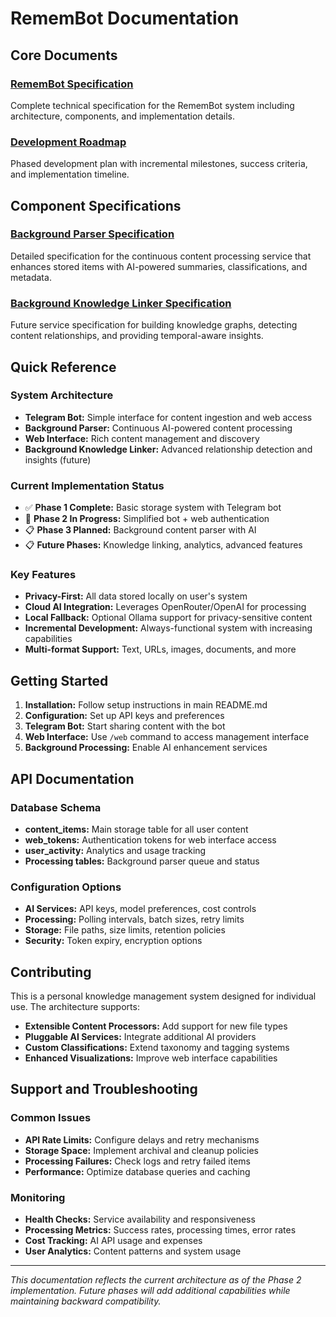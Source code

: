 # RememBot Documentation

## Core Documents

### [RememBot Specification](../RememBot_specification.md)
Complete technical specification for the RememBot system including architecture, components, and implementation details.

### [Development Roadmap](../roadmap.md)
Phased development plan with incremental milestones, success criteria, and implementation timeline.

## Component Specifications

### [Background Parser Specification](background_parser_spec.md)
Detailed specification for the continuous content processing service that enhances stored items with AI-powered summaries, classifications, and metadata.

### [Background Knowledge Linker Specification](knowledge_linker_spec.md)
Future service specification for building knowledge graphs, detecting content relationships, and providing temporal-aware insights.

## Quick Reference

### System Architecture
- **Telegram Bot:** Simple interface for content ingestion and web access
- **Background Parser:** Continuous AI-powered content processing
- **Web Interface:** Rich content management and discovery
- **Background Knowledge Linker:** Advanced relationship detection and insights (future)

### Current Implementation Status
- ✅ **Phase 1 Complete:** Basic storage system with Telegram bot
- 🚧 **Phase 2 In Progress:** Simplified bot + web authentication
- 📋 **Phase 3 Planned:** Background content parser with AI
- 📋 **Future Phases:** Knowledge linking, analytics, advanced features

### Key Features
- **Privacy-First:** All data stored locally on user's system
- **Cloud AI Integration:** Leverages OpenRouter/OpenAI for processing
- **Local Fallback:** Optional Ollama support for privacy-sensitive content
- **Incremental Development:** Always-functional system with increasing capabilities
- **Multi-format Support:** Text, URLs, images, documents, and more

## Getting Started

1. **Installation:** Follow setup instructions in main README.md
2. **Configuration:** Set up API keys and preferences
3. **Telegram Bot:** Start sharing content with the bot
4. **Web Interface:** Use `/web` command to access management interface
5. **Background Processing:** Enable AI enhancement services

## API Documentation

### Database Schema
- **content_items:** Main storage table for all user content
- **web_tokens:** Authentication tokens for web interface access
- **user_activity:** Analytics and usage tracking
- **Processing tables:** Background parser queue and status

### Configuration Options
- **AI Services:** API keys, model preferences, cost controls
- **Processing:** Polling intervals, batch sizes, retry limits
- **Storage:** File paths, size limits, retention policies
- **Security:** Token expiry, encryption options

## Contributing

This is a personal knowledge management system designed for individual use. The architecture supports:

- **Extensible Content Processors:** Add support for new file types
- **Pluggable AI Services:** Integrate additional AI providers
- **Custom Classifications:** Extend taxonomy and tagging systems
- **Enhanced Visualizations:** Improve web interface capabilities

## Support and Troubleshooting

### Common Issues
- **API Rate Limits:** Configure delays and retry mechanisms
- **Storage Space:** Implement archival and cleanup policies
- **Processing Failures:** Check logs and retry failed items
- **Performance:** Optimize database queries and caching

### Monitoring
- **Health Checks:** Service availability and responsiveness
- **Processing Metrics:** Success rates, processing times, error rates
- **Cost Tracking:** AI API usage and expenses
- **User Analytics:** Content patterns and system usage

---

*This documentation reflects the current architecture as of the Phase 2 implementation. Future phases will add additional capabilities while maintaining backward compatibility.*